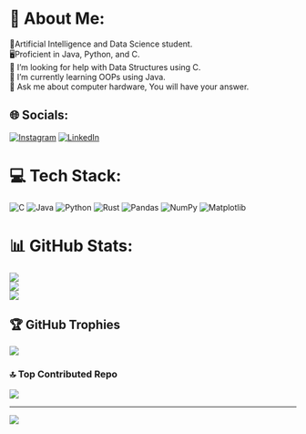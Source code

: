 # 💫 About Me:
🔭Artificial Intelligence and Data Science student.<br>🖥️Proficient in Java, Python, and C.<br>🤝 I’m looking for help with Data Structures using C.<br>🌱 I’m currently learning OOPs using Java.<br>💬 Ask me about computer hardware, You will have your answer.


## 🌐 Socials:
[![Instagram](https://img.shields.io/badge/Instagram-%23E4405F.svg?logo=Instagram&logoColor=white)](https://instagram.com/vaishakhsubramonain) [![LinkedIn](https://img.shields.io/badge/LinkedIn-%230077B5.svg?logo=linkedin&logoColor=white)]([https://linkedin.com/in/CSVaishakh](https://www.linkedin.com/in/csvaishakh-ai27?utm_source=share&utm_campaign=share_via&utm_content=profile&utm_medium=android_app)) 

# 💻 Tech Stack:
![C](https://img.shields.io/badge/c-%2300599C.svg?style=plastic&logo=c&logoColor=white) ![Java](https://img.shields.io/badge/java-%23ED8B00.svg?style=plastic&logo=openjdk&logoColor=white) ![Python](https://img.shields.io/badge/python-3670A0?style=plastic&logo=python&logoColor=ffdd54) ![Rust](https://img.shields.io/badge/rust-%23000000.svg?style=plastic&logo=rust&logoColor=white) ![Pandas](https://img.shields.io/badge/pandas-%23150458.svg?style=plastic&logo=pandas&logoColor=white) ![NumPy](https://img.shields.io/badge/numpy-%23013243.svg?style=plastic&logo=numpy&logoColor=white) ![Matplotlib](https://img.shields.io/badge/Matplotlib-%23ffffff.svg?style=plastic&logo=Matplotlib&logoColor=black)
# 📊 GitHub Stats:
![](https://github-readme-stats.vercel.app/api?username=CSVaishakh&theme=transparent&hide_border=false&include_all_commits=true&count_private=false)<br/>
![](https://github-readme-streak-stats.herokuapp.com/?user=CSVaishakh&theme=transparent&hide_border=false)<br/>
![](https://github-readme-stats.vercel.app/api/top-langs/?username=CSVaishakh&theme=transparent&hide_border=false&include_all_commits=true&count_private=false&layout=compact)

## 🏆 GitHub Trophies
![](https://github-profile-trophy.vercel.app/?username=CSVaishakh&theme=radical&no-frame=false&no-bg=true&margin-w=4)

### 🔝 Top Contributed Repo
![](https://github-contributor-stats.vercel.app/api?username=CSVaishakh&limit=5&theme=dark&combine_all_yearly_contributions=true)

---
[![](https://visitcount.itsvg.in/api?id=CSVaishakh&icon=2&color=0)](https://visitcount.itsvg.in)

<!-- Proudly created with GPRM ( https://gprm.itsvg.in ) -->
